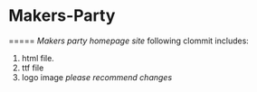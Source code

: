 # Makers-Party
=====
*Makers party homepage site*
following clommit includes:
1. html file.
2. ttf file
3. logo image
_please recommend changes_
